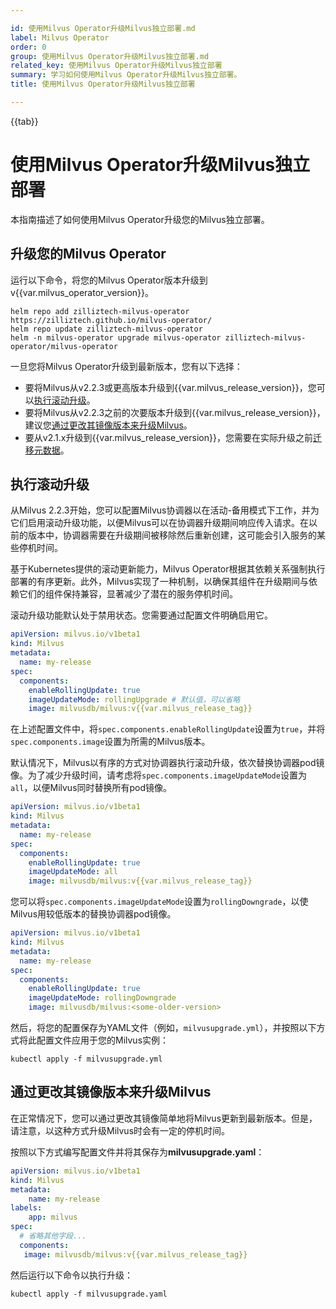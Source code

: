 ```yaml
---

id: 使用Milvus Operator升级Milvus独立部署.md
label: Milvus Operator
order: 0
group: 使用Milvus Operator升级Milvus独立部署.md
related_key: 使用Milvus Operator升级Milvus独立部署
summary: 学习如何使用Milvus Operator升级Milvus独立部署。
title: 使用Milvus Operator升级Milvus独立部署

---
```


{{tab}}

# 使用Milvus Operator升级Milvus独立部署

本指南描述了如何使用Milvus Operator升级您的Milvus独立部署。

## 升级您的Milvus Operator

运行以下命令，将您的Milvus Operator版本升级到v{{var.milvus_operator_version}}。

```
helm repo add zilliztech-milvus-operator https://zilliztech.github.io/milvus-operator/
helm repo update zilliztech-milvus-operator
helm -n milvus-operator upgrade milvus-operator zilliztech-milvus-operator/milvus-operator
```

一旦您将Milvus Operator升级到最新版本，您有以下选择：

- 要将Milvus从v2.2.3或更高版本升级到{{var.milvus_release_version}}，您可以[执行滚动升级](#执行滚动升级)。
- 要将Milvus从v2.2.3之前的次要版本升级到{{var.milvus_release_version}}，建议您[通过更改其镜像版本来升级Milvus](#通过更改其镜像版本来升级Milvus)。
- 要从v2.1.x升级到{{var.milvus_release_version}}，您需要在实际升级之前[迁移元数据](#迁移元数据)。

## 执行滚动升级

从Milvus 2.2.3开始，您可以配置Milvus协调器以在活动-备用模式下工作，并为它们启用滚动升级功能，以便Milvus可以在协调器升级期间响应传入请求。在以前的版本中，协调器需要在升级期间被移除然后重新创建，这可能会引入服务的某些停机时间。

基于Kubernetes提供的滚动更新能力，Milvus Operator根据其依赖关系强制执行部署的有序更新。此外，Milvus实现了一种机制，以确保其组件在升级期间与依赖它们的组件保持兼容，显著减少了潜在的服务停机时间。

滚动升级功能默认处于禁用状态。您需要通过配置文件明确启用它。

```yaml
apiVersion: milvus.io/v1beta1
kind: Milvus
metadata:
  name: my-release
spec:
  components:
    enableRollingUpdate: true
    imageUpdateMode: rollingUpgrade # 默认值，可以省略
    image: milvusdb/milvus:v{{var.milvus_release_tag}}
```

在上述配置文件中，将`spec.components.enableRollingUpdate`设置为`true`，并将`spec.components.image`设置为所需的Milvus版本。

默认情况下，Milvus以有序的方式对协调器执行滚动升级，依次替换协调器pod镜像。为了减少升级时间，请考虑将`spec.components.imageUpdateMode`设置为`all`，以便Milvus同时替换所有pod镜像。

```yaml
apiVersion: milvus.io/v1beta1
kind: Milvus
metadata:
  name: my-release
spec:
  components:
    enableRollingUpdate: true
    imageUpdateMode: all
    image: milvusdb/milvus:v{{var.milvus_release_tag}}
```

您可以将`spec.components.imageUpdateMode`设置为`rollingDowngrade`，以使Milvus用较低版本的替换协调器pod镜像。

```yaml
apiVersion: milvus.io/v1beta1
kind: Milvus
metadata:
  name: my-release
spec:
  components:
    enableRollingUpdate: true
    imageUpdateMode: rollingDowngrade
    image: milvusdb/milvus:<some-older-version>
```

然后，将您的配置保存为YAML文件（例如，`milvusupgrade.yml`），并按照以下方式将此配置文件应用于您的Milvus实例：

```shell
kubectl apply -f milvusupgrade.yml
```

## 通过更改其镜像版本来升级Milvus

在正常情况下，您可以通过更改其镜像简单地将Milvus更新到最新版本。但是，请注意，以这种方式升级Milvus时会有一定的停机时间。

按照以下方式编写配置文件并将其保存为**milvusupgrade.yaml**：

```yaml
apiVersion: milvus.io/v1beta1
kind: Milvus
metadata:
    name: my-release
labels:
    app: milvus
spec:
  # 省略其他字段...
  components:
   image: milvusdb/milvus:v{{var.milvus_release_tag}}
```

然后运行以下命令以执行升级：

```shell
kubectl apply -f milvusupgrade.yaml
```

##